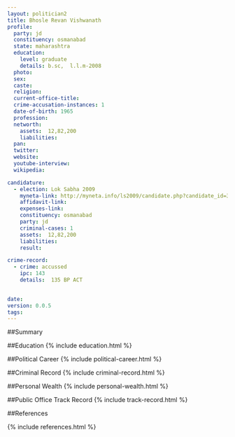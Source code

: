 ```yaml
---
layout: politician2
title: Bhosle Revan Vishwanath
profile: 
  party: jd
  constituency: osmanabad
  state: maharashtra
  education: 
    level: graduate
    details: b.sc,  l.l.m-2008
  photo: 
  sex: 
  caste: 
  religion: 
  current-office-title: 
  crime-accusation-instances: 1
  date-of-birth: 1965
  profession: 
  networth: 
    assets:  12,82,200
    liabilities: 
  pan: 
  twitter: 
  website: 
  youtube-interview: 
  wikipedia: 

candidature: 
  - election: Lok Sabha 2009
    myneta-link: http://myneta.info/ls2009/candidate.php?candidate_id=3700
    affidavit-link: 
    expenses-link: 
    constituency: osmanabad 
    party: jd
    criminal-cases: 1
    assets:  12,82,200
    liabilities: 
    result:  

crime-record: 
  - crime: accussed
    ipc: 143
    details:  135 BP ACT
  

date: 
version: 0.0.5
tags: 
---
```

##Summary


##Education
{% include education.html %}


##Political Career
{% include political-career.html %}


##Criminal Record
{% include criminal-record.html %}


##Personal Wealth
{% include personal-wealth.html %}


##Public Office Track Record
{% include track-record.html %}


##References


{% include references.html %}